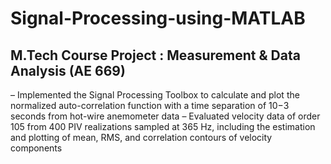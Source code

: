 # Signal-Processing-using-MATLAB
## M.Tech Course Project : Measurement &amp; Data Analysis (AE 669)

– Implemented the Signal Processing Toolbox to calculate and plot the normalized auto-correlation function with a time separation of 10−3 seconds from hot-wire anemometer data
– Evaluated velocity data of order 105 from 400 PIV realizations sampled at 365 Hz, including the estimation and plotting of mean, RMS, and correlation contours of velocity components
